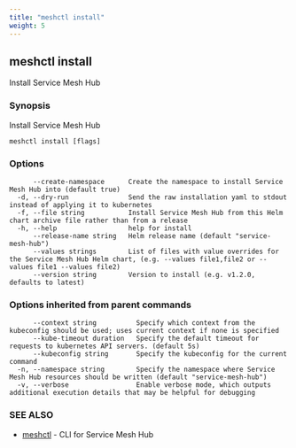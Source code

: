 ```yaml
---
title: "meshctl install"
weight: 5
---
```

## meshctl install

Install Service Mesh Hub

### Synopsis

Install Service Mesh Hub

```
meshctl install [flags]
```

### Options

```
      --create-namespace      Create the namespace to install Service Mesh Hub into (default true)
  -d, --dry-run               Send the raw installation yaml to stdout instead of applying it to kubernetes
  -f, --file string           Install Service Mesh Hub from this Helm chart archive file rather than from a release
  -h, --help                  help for install
      --release-name string   Helm release name (default "service-mesh-hub")
      --values strings        List of files with value overrides for the Service Mesh Hub Helm chart, (e.g. --values file1,file2 or --values file1 --values file2)
      --version string        Version to install (e.g. v1.2.0, defaults to latest)
```

### Options inherited from parent commands

```
      --context string          Specify which context from the kubeconfig should be used; uses current context if none is specified
      --kube-timeout duration   Specify the default timeout for requests to kubernetes API servers. (default 5s)
      --kubeconfig string       Specify the kubeconfig for the current command
  -n, --namespace string        Specify the namespace where Service Mesh Hub resources should be written (default "service-mesh-hub")
  -v, --verbose                 Enable verbose mode, which outputs additional execution details that may be helpful for debugging
```

### SEE ALSO

* [meshctl](../meshctl)	 - CLI for Service Mesh Hub

